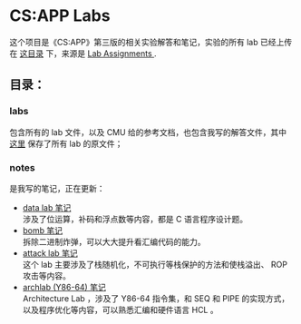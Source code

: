 # CS:APP Labs    

这个项目是《CS:APP》第三版的相关实验解答和笔记，实验的所有 lab 已经上传在 [这目录](./labs/) 下，来源是 [ Lab Assignments ](http://csapp.cs.cmu.edu/3e/labs.html).
## 目录：
### labs
 包含所有的 lab 文件，以及 CMU 给的参考文档，也包含我写的解答文件，其中 [这里](./labs/source/) 保存了所有 lab 的原文件；    
### notes
 是我写的笔记，正在更新：    
- [data lab 笔记](./notes/datalab.md)       
涉及了位运算，补码和浮点数等内容，都是 C 语言程序设计题。
- [bomb 笔记](./notes/bomb.md)          
拆除二进制炸弹，可以大大提升看汇编代码的能力。
- [attack lab 笔记](./notes/attack.md)      
 这个 lab 主要涉及了栈随机化，不可执行等栈保护的方法和使栈溢出、 ROP 攻击等内容。        
- [archlab (Y86-64) 笔记](./notes/archlab.md)          
  Architecture Lab ，涉及了 Y86-64 指令集，和 SEQ 和 PIPE 的实现方式，以及程序优化等内容，可以熟悉汇编和硬件语言 HCL 。